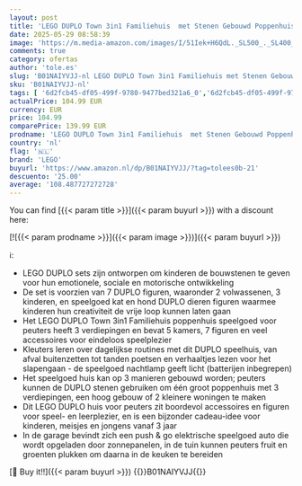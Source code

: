 ```yaml
---
layout: post
title: 'LEGO DUPLO Town 3in1 Familiehuis  met Stenen Gebouwd Poppenhuis voor Meisjes en Jongens met 5 Poppetjes  2 Speelgoed Dieren en een Lichtgevende Lamp  Speelhuis Cadeau voor Peuters van 3+ jaar 10994'
date: 2025-05-29 08:58:39
image: 'https://m.media-amazon.com/images/I/51Iek+H6QdL._SL500_._SL400_.jpg'
comments: true
category: ofertas
author: 'tole.es'
slug: 'B01NAIYVJJ-nl LEGO DUPLO Town 3in1 Familiehuis met Stenen Gebouwd...'
sku: 'B01NAIYVJJ-nl'
tags: [ '6d2fcb45-df05-499f-9780-9477bed321a6_0','6d2fcb45-df05-499f-9780-9477bed321a6_501','Arborist Merchandising Root','Bouw- & constructiespeelgoed','Educatief speelgoed','Montessori','Self Service','Special Features Stores','Speelgoed & spellen','Speelgoedbouwsets','lego','🇳🇱', ]
actualPrice: 104.99 EUR
currency: EUR
price: 104.99
comparePrice: 139.99 EUR
prodname: 'LEGO DUPLO Town 3in1 Familiehuis  met Stenen Gebouwd Poppenhuis voor Meisjes en Jongens met 5 Poppetjes  2 Speelgoed Dieren en een Lichtgevende Lamp  Speelhuis Cadeau voor Peuters van 3+ jaar 10994'
country: 'nl'
flag: '🇳🇱'
brand: 'LEGO'
buyurl: 'https://www.amazon.nl/dp/B01NAIYVJJ/?tag=tolees0b-21'
descuento: '25.00'
average: '108.487727272728'
---
```


You can find [{{< param title >}}]({{< param buyurl >}}) with a discount here:

[![{{< param prodname >}}]({{< param image >}})]({{< param buyurl >}})

ℹ️:

- LEGO DUPLO sets zijn ontworpen om kinderen de bouwstenen te geven voor hun emotionele, sociale en motorische ontwikkeling
- De set is voorzien van 7 DUPLO figuren, waaronder 2 volwassenen, 3 kinderen, en speelgoed kat en hond DUPLO dieren figuren waarmee kinderen hun creativiteit de vrije loop kunnen laten gaan
- Het LEGO DUPLO Town 3in1 Familiehuis poppenhuis speelgoed voor peuters heeft 3 verdiepingen en bevat 5 kamers, 7 figuren en veel accessoires voor eindeloos speelplezier
- Kleuters leren over dagelijkse routines met dit DUPLO speelhuis, van afval buitenzetten tot tanden poetsen en verhaaltjes lezen voor het slapengaan - de speelgoed nachtlamp geeft licht (batterijen inbegrepen)
- Het speelgoed huis kan op 3 manieren gebouwd worden; peuters kunnen de DUPLO stenen gebruiken om één groot poppenhuis met 3 verdiepingen, een hoog gebouw of 2 kleinere woningen te maken
- Dit LEGO DUPLO huis voor peuters zit boordevol accessoires en figuren voor speel- en leerplezier, en is een bijzonder cadeau-idee voor kinderen, meisjes en jongens vanaf 3 jaar
- In de garage bevindt zich een push & go elektrische speelgoed auto die wordt opgeladen door zonnepanelen, in de tuin kunnen peuters fruit en groenten plukken om daarna in de keuken te bereiden

[🛒 Buy it!!]({{< param buyurl >}})
{{<world>}}B01NAIYVJJ{{</world>}}
